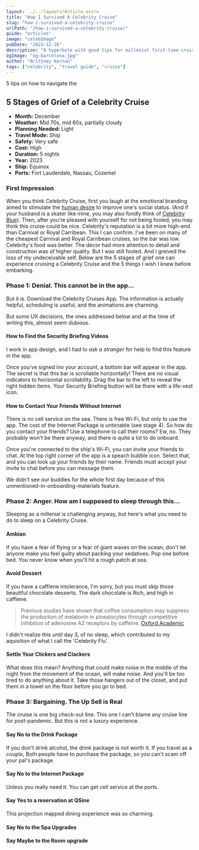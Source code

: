 ```yaml
---
layout: ../../layouts/Article.astro
title: "How I Survived A Celebrity Cruise"
slug: "how-i-survived-a-celebrity-cruise"
urlPath: "/how-i-survived-a-celebrity-cruise/"
guide: "articles"
image: "celebImage"
pubDate: "2023-12-26"
description: "A hyperbole with good tips for millenial first-time cruisers on Celebrity ships with good taste."
ogImage: "og-barcelona.jpg"
author: "Brittney Kernan"
tags: ["celebrity", "travel guide", "cruise"]
---
```


5 tips on how to navigate the

## 5 Stages of Grief of a Celebrity Cruise

- **Month:** December
- **Weather:** Mid 70s, mid 60s, partially cloudy
- **Planning Needed:** Light
- **Travel Mode:** Ship
- **Safety:** Very safe
- **Cost:** High
- **Duration:** 5 nights
- **Year:** 2023
- **Ship:** Equinox
- **Ports:** Fort Lauderdale, Nassau, Cozemel

### First Impression

When you think Celebrity Cruise, first you laugh at the emotional branding aimed to stimulate the [human desire](https://www.sciencedaily.com/releases/2015/05/150506094925.htm) to improve one's social status. (And if your husband is a skater like mine, you may also fondly think of [Celebrity Blue](https://itemlabel.com/products/peepy-celebrity-blue)). Then, after you're pleased with yourself for not being fooled, you may think this cruise could be nice. Celebrity's reputation is a bit more high-end than Carnival or Royal Carribean. This I can confirm. I've been on many of the cheapest Carnival and Royal Carribean cruises, so the bar was low. Celebrity's food was better. The decor had more attention to detail and construction was of higher quality. But I was still fooled. And I greived the loss of my undeceivable self. Below are the 5 stages of grief one can experience cruising a Celebrity Cruise and the 5 things I wish I knew before embarking.

### Phase 1: Denial. This cannot be in the app...

But it is. Download the Celebrity Cruises App. The information is actually helpful, scheduling is useful, and the animations are charming.

But some UX decisions, the ones addressed below and at the time of writing this, almost seem dubious.

#### How to Find the Security Briefing Videos

I work in app design, and I had to _ask a stranger_ for help to find this feature in the app.

Once you've signed ino your account, a bottom bar will appear in the app. The secret is that this bar is scrollable horizontally! There are no visual indicators to horizontal scrollability. Drag the bar to the left to reveal the right hidden items. Your Security Briefing button will be there with a life-vest icon.

#### How to Contact Your Friends Without Internet

There is no cell service on the sea. There is free Wi-Fi, but only to use the app. The cost of the Internet Package is untenable (see stage 4). So how do you contact your friends? Use a telephone to call their rooms? Ew, no. They probably won't be there anyway, and there is quite a lot to do onboard.

Once you're connected to the ship's Wi-Fi, you can invite your friends to chat. At the top right corner of the app is a speach bubble icon. Select that, and you can look up your friends by their name. Friends must accept your invite to chat before you can message them.

We didn't see our buddies for the whole first day because of this unmentioned-in-onboarding-materials feature.

### Phase 2: Anger. How am I supposed to sleep through this...

Sleeping as a millenial is challenging anyway, but here's what you need to do to sleep on a Celebrity Cruise.

#### Ambian

If you have a fear of flying or a fear of giant waves on the ocean, don't let anyone make you feel guilty about packing your sedatives. Pop one before bed. You never know when you'll hit a rough patch at sea.

#### Avoid Dessert

If you have a caffiene intolerance, I'm sorry, but you must skip those beautiful chocolate desserts. The dark chocolate is Rich, and high in caffiene.

> Previous studies have shown that coffee consumption may suppress the production of melatonin in pinealocytes through competitive inhibition of adenosine A2 receptors by caffeine. [Oxford Academic](https://academic.oup.com/sleep/article/41/10/zsy127/5053876)

I didn't realize this until day 3, of no sleep, which contributed to my aquisition of what I call the 'Celebrity Flu'.

#### Settle Your Clickers and Clackers

What does this mean? Anything that could make noise in the middle of the night from the movement of the ocean, will make noise. And you'll be too tired to do anything about it. Take those hangers out of the closet, and put them in a towel on the floor before you go to bed.

### Phase 3: Bargaining. The Up Sell is Real

The cruise is one big check-out line. This one I can't blame any cruise line for post-pandemic. But this is not a luxury experience.

#### Say No to the Drink Package

If you don't drink alcohol, the drink package is not worth it. If you travel as a couple, Both people have to purchase the package, so you can't scam off your pal's package.

#### Say No to the Internet Package

Unless you really need it. You can get cell service at the ports.

#### Say Yes to a reservation at QSine

This projection mapped dining experience was so charming.

#### Say No to the Spa Upgrades

#### Say Maybe to the Room upgrade
